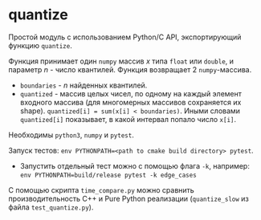# quantize

Простой модуль с использованием Python/C API, экспортирующий функцию `quantize`. 

Функция принимает один `numpy` массив _x_ типа `float` или `double`, и параметр _n_ - число
квантилей.
Функция возвращает 2 `numpy`-массива.

  - `boundaries` - _n_ найденных квантилей.
  - `quantized` - массив целых чисел, по одному на каждый элемент
    входного массива (для многомерных массивов сохраняется их shape). `quantized[i] = sum(x[i] < boundaries)`. Иными
    словами `quantized[i]` показывает, в какой интервал попало число
    `x[i]`. 
  


Необходимы `python3`, `numpy` и `pytest`.

Запуск тестов: `env PYTHONPATH=<path to cmake build directory> pytest`.
   
   * Запустить отдельный тест можно с помощью флага `-k`, например:
   `env PYTHONPATH=build/release pytest -k edge_cases`

С помощью скрипта `time_compare.py` можно сравнить производительность С++
   и Pure Python реализации (`quantize_slow` из файла `test_quantize.py`).
